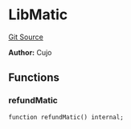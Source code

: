 # LibMatic
[Git Source](https://github.com/KlimaDAO/klimadao-solidity/blob/b98fc1e8b7dcf2a7b80bbaba384c8c84431739fc/src/infinity/libraries/Token/LibMatic.sol)

**Author:**
Cujo


## Functions
### refundMatic


```solidity
function refundMatic() internal;
```

